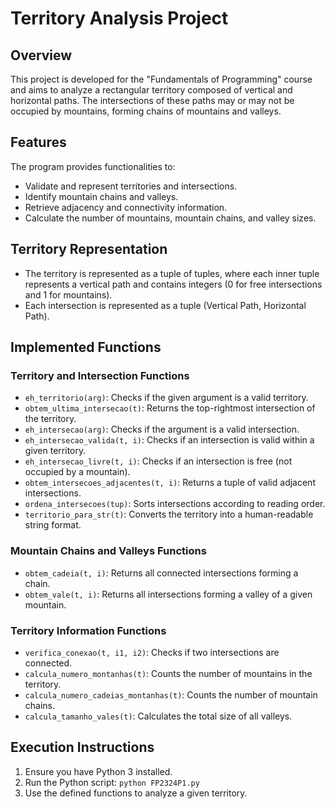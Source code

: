 # Territory Analysis Project

## Overview
This project is developed for the "Fundamentals of Programming" course and aims to analyze a rectangular territory composed of vertical and horizontal paths. The intersections of these paths may or may not be occupied by mountains, forming chains of mountains and valleys.

## Features
The program provides functionalities to:
- Validate and represent territories and intersections.
- Identify mountain chains and valleys.
- Retrieve adjacency and connectivity information.
- Calculate the number of mountains, mountain chains, and valley sizes.

## Territory Representation
- The territory is represented as a tuple of tuples, where each inner tuple represents a vertical path and contains integers (0 for free intersections and 1 for mountains).
- Each intersection is represented as a tuple (Vertical Path, Horizontal Path).

## Implemented Functions
### Territory and Intersection Functions
- `eh_territorio(arg)`: Checks if the given argument is a valid territory.
- `obtem_ultima_intersecao(t)`: Returns the top-rightmost intersection of the territory.
- `eh_intersecao(arg)`: Checks if the argument is a valid intersection.
- `eh_intersecao_valida(t, i)`: Checks if an intersection is valid within a given territory.
- `eh_intersecao_livre(t, i)`: Checks if an intersection is free (not occupied by a mountain).
- `obtem_intersecoes_adjacentes(t, i)`: Returns a tuple of valid adjacent intersections.
- `ordena_intersecoes(tup)`: Sorts intersections according to reading order.
- `territorio_para_str(t)`: Converts the territory into a human-readable string format.

### Mountain Chains and Valleys Functions
- `obtem_cadeia(t, i)`: Returns all connected intersections forming a chain.
- `obtem_vale(t, i)`: Returns all intersections forming a valley of a given mountain.

### Territory Information Functions
- `verifica_conexao(t, i1, i2)`: Checks if two intersections are connected.
- `calcula_numero_montanhas(t)`: Counts the number of mountains in the territory.
- `calcula_numero_cadeias_montanhas(t)`: Counts the number of mountain chains.
- `calcula_tamanho_vales(t)`: Calculates the total size of all valleys.

## Execution Instructions
1. Ensure you have Python 3 installed.
2. Run the Python script: `python FP2324P1.py`
3. Use the defined functions to analyze a given territory.


